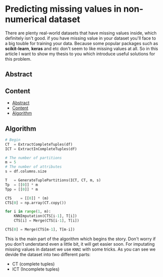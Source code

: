 # Predicting missing values ​​in non-numerical dataset
There are plenty real-world datasets that have missing values inside, which definitely isn't good. if you have missing value in your dataset you'll face to a big touble for training your data. Because some popular packages such as **scikit-learn**, **keras** and etc don't seem to like missing values at all. So in this article I want to show my thesis to you which introduce useful solutions for this problem.
## Abstract

## Content
- [Abstract](#Abstract)
- [Content](#Content)
- [Algorithm](#Algorithm)

## Algorithm
```python
# Begin
CT  = ExtractCompleteTuples(df)
ICT = ExtractInCompleteTuples(df)

# The number of partitions
m = 5
# The number of attributes
s = df.columns.size    

T   = GenerateTuplePartitions(ICT, CT, m, s)
Tp  = [[0]] * m
Tpp = [[0]] * m

CTS    = [[0]] * (m)
CTS[0] = np.array(CT.copy())

for i in range(1, m):
    KNNImputation(CTS[i-1], T[i])
    CTS[i] = Merge(CTS[i-1], T[i])

CTS[0] = Merge(CTS[m-1], T[m-i])
```
This is the main part of the algorithm which begins the story. Don't worry if you don't understand even a little bit, it will get easier soon. For imputating missing values in dataset we use `KNNI` with some tricks. As you can see we devide the dataset into two different parts:
- CT  (complete tuples)
- ICT (Incomplete tuples)

